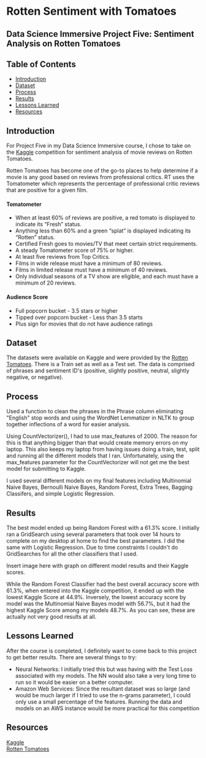 # Rotten Sentiment with Tomatoes
## Data Science Immersive Project Five: Sentiment Analysis on Rotten Tomatoes

## Table of Contents

- [Introduction](#introduction)
- [Dataset](#dataset)
- [Process](#process)
- [Results](#results)
- [Lessons Learned](#lessons-learned)
- [Resources](#resources)


## Introduction
For Project Five in my Data Science Immersive course, I chose to take on the [Kaggle](https://www.kaggle.com/c/sentiment-analysis-on-movie-reviews) competition for sentiment analysis of movie reviews on Rotten Tomatoes.

Rotten Tomatoes has become one of the go-to places to help determine if a movie is any good based on reviews from professional critics.  RT uses the Tomatometer which represents the percentage of professional critic reviews that are positive for a given film.

#### Tomatometer
- When at least 60% of reviews are positive, a red tomato is displayed to indicate its “Fresh” status.
- Anything less than 60% and a green “splat” is displayed indicating its “Rotten” status.
- Certified Fresh goes to movies/TV that meet certain strict requirements.
- A steady Tomatometer score of 75% or higher.
- At least five reviews from Top Critics.
- Films in wide release must have a minimum of 80 reviews.
- Films in limited release must have a minimum of 40 reviews.
- Only individual seasons of a TV show are eligible, and each must have a minimum of 20 reviews.  

#### Audience Score
- Full popcorn bucket - 3.5 stars or higher
- Tipped over popcorn bucket - Less than 3.5 starts
- Plus sign for movies that do not have audience ratings

## Dataset

The datasets were available on Kaggle and were provided by the [Rotten Tomatoes](https://www.rottentomatoes.com).  There is a Train set as well as a Test set.  The data is comprised of phrases and sentiment ID's (positive, slightly positive, neutral, slightly negative, or negative).

## Process

Used a function to clean the phrases in the Phrase column eliminating "English" stop words and using the WordNet Lemmatizer in NLTK to group together inflections of a word for easier analysis.  

Using CountVectorizer(), I had to use max_features of 2000.  The reason for this is that anything bigger than that would create memory errors on my laptop.  This also keeps my laptop from having issues doing a train, test, split and running all the different models that I ran.  Unfortunately, using the max_features parameter for the CountVectorizer will not get me the best model for submitting to Kaggle.

I used several different models on my final features including Multinomial Naive Bayes, Bernoulli Naive Bayes, Random Forest, Extra Trees, Bagging Classifers, and simple Logistic Regression.

## Results

The best model ended up being Random Forest with a 61.3% score.  I initially ran a GridSearch using several parameters that took over 14 hours to complete on my desktop at home to find the best parameters.  I did the same with Logistic Regression.  Due to time constraints I couldn't do GridSearches for all the other classifiers that I used.

Insert image here with graph on different model results and their Kaggle scores.

While the Random Forest Classifier had the best overall accuracy score with 61.3%, when entered into the Kaggle competition, it ended up with the lowest Kaggle Score at 44.9%.  Inversely, the lowest accuracy score by model was the Multinomial Naive Bayes model with 56.7%, but it had the highest Kaggle Score among my models 48.7%.  As you can see, these are actually not very good results at all.

## Lessons Learned

After the course is completed, I definitely want to come back to this project to get better results.  There are several things to try:
- Neural Networks:  I initially tried this but was having with the Test Loss associated with my models.  The NN would also take a very long time to run so it would be easier on a better computer.
- Amazon Web Services: Since the resultant dataset was so large (and would be much larger if I tried to use the n-grams parameter), I could only use a small percentage of the features.  Running the data and models on an AWS instance would be more practical for this competition

## Resources

[Kaggle](http://www.kaggle.com)  
[Rotten Tomatoes](https://www.rottentomatoes.com)